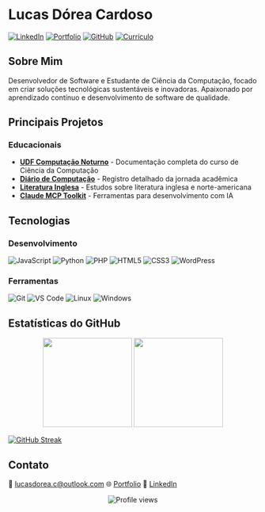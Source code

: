 # Lucas Dórea Cardoso

[![LinkedIn](https://img.shields.io/badge/-LinkedIn-0077B5?style=flat&logo=LinkedIn&logoColor=white)](https://linkedin.com/in/lucas-dórea-cardoso-771833112)
[![Portfolio](https://img.shields.io/badge/-Portfolio-000000?style=flat&logo=react&logoColor=white)](https://lucasdoreac.github.io)
[![GitHub](https://img.shields.io/badge/-GitHub-181717?style=flat&logo=github)](https://github.com/Lucasdoreac)
[![Currículo](https://img.shields.io/badge/-Currículo-4285F4?style=flat&logo=google-drive&logoColor=white)](https://lucasdoreac.github.io/assets/curriculum.pdf)

## Sobre Mim
Desenvolvedor de Software e Estudante de Ciência da Computação, focado em criar soluções tecnológicas sustentáveis e inovadoras. Apaixonado por aprendizado contínuo e desenvolvimento de software de qualidade.

## Principais Projetos

### Educacionais
- [**UDF Computação Noturno**](https://github.com/Lucasdoreac/udf-computacao-noturno) - Documentação completa do curso de Ciência da Computação
- [**Diário de Computação**](https://github.com/Lucasdoreac/udf-computacao-noturno-diario) - Registro detalhado da jornada acadêmica
- [**Literatura Inglesa**](https://github.com/Lucasdoreac/literatura-inglesa-norte-americana) - Estudos sobre literatura inglesa e norte-americana
- [**Claude MCP Toolkit**](https://github.com/Lucasdoreac/claude-mcp-toolkit) - Ferramentas para desenvolvimento com IA

## Tecnologias

### Desenvolvimento
![JavaScript](https://img.shields.io/badge/-JavaScript-F7DF1E?style=flat&logo=javascript&logoColor=black)
![Python](https://img.shields.io/badge/-Python-3776AB?style=flat&logo=Python&logoColor=white)
![PHP](https://img.shields.io/badge/-PHP-777BB4?style=flat&logo=php&logoColor=white)
![HTML5](https://img.shields.io/badge/-HTML5-E34F26?style=flat&logo=html5&logoColor=white)
![CSS3](https://img.shields.io/badge/-CSS3-1572B6?style=flat&logo=css3&logoColor=white)
![WordPress](https://img.shields.io/badge/-WordPress-21759B?style=flat&logo=wordpress&logoColor=white)

### Ferramentas
![Git](https://img.shields.io/badge/-Git-F05032?style=flat&logo=git&logoColor=white)
![VS Code](https://img.shields.io/badge/-VS%20Code-007ACC?style=flat&logo=visual-studio-code)
![Linux](https://img.shields.io/badge/-Linux-FCC624?style=flat&logo=linux&logoColor=black)
![Windows](https://img.shields.io/badge/-Windows-0078D6?style=flat&logo=windows&logoColor=white)

## Estatísticas do GitHub

<div align="center">
  <img height="180em" src="https://github-readme-stats.vercel.app/api?username=lucasdoreac&show_icons=true&theme=dracula&include_all_commits=false&count_private=true&hide_border=true"/>
  <img height="180em" src="https://github-readme-stats.vercel.app/api/top-langs/?username=lucasdoreac&layout=compact&langs_count=7&theme=dracula&hide_border=true"/>
</div>

[![GitHub Streak](https://github-readme-streak-stats.herokuapp.com/?user=lucasdoreac&theme=dracula)](https://git.io/streak-stats)

## Contato
📧 lucasdorea.c@outlook.com
🌐 [Portfolio](https://lucasdoreac.github.io)
💼 [LinkedIn](https://linkedin.com/in/lucas-dórea-cardoso-771833112)

<div align="center">
  <img src="https://komarev.com/ghpvc/?username=Lucasdoreac&color=blueviolet" alt="Profile views"/>
</div>